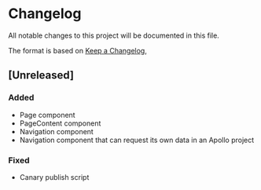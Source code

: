 # Changelog

All notable changes to this project will be documented in this file.

The format is based on [Keep a Changelog](https://keepachangelog.com/en/1.0.0/),

## [Unreleased]

### Added

- Page component
- PageContent component
- Navigation component
- Navigation component that can request its own data in an Apollo project

### Fixed

- Canary publish script
